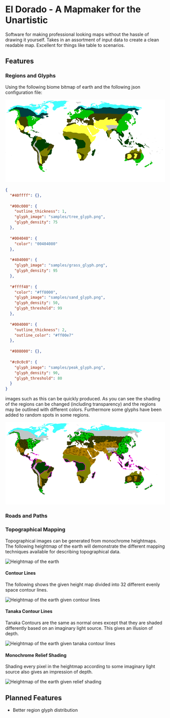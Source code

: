 # El Dorado - A Mapmaker for the Unartistic

Software for making professional looking maps without the hassle of drawing it yourself. Takes in an assortment of input
data to create a clean readable map. Excellent for things like table to scenarios.

## Features

### Regions and Glyphs

Using the following biome bitmap of earth and the following json configuration file:

![Biome Map of Earth](samples/biomes.png)

```json
{
  "#40ffff": {},

  "#00c000": {
    "outline_thickness": 1,
    "glyph_image": "samples/tree_glyph.png",
    "glyph_density": 75
  },

  "#004040": {
    "color": "00404080"
  },

  "#404000": {
    "glyph_image": "samples/grass_glyph.png",
    "glyph_density": 95
  },

  "#ffff40": {
    "color": "#ff8000",
    "glyph_image": "samples/sand_glyph.png",
    "glyph_density": 50,
    "glyph_threshold": 99
  },

  "#004000": {
    "outline_thickness": 2,
    "outline_color": "#ff00e7"
  },

  "#808000": {},

  "#c0c0c0": {
    "glyph_image": "samples/peak_glyph.png",
    "glyph_density": 90,
    "glyph_threshold": 80
  }
}
```

images such as this can be quickly produced. As you can see the shading of the regions can be changed (including transparency) and the regions may be outlined with different colors. Furthermore some glyphs have been added to random spots in some regions.

![Processed Region Map of Earth](samples/region_map.png)

### Roads and Paths

### Topographical Mapping

Topographical images can be generated from monochrome heightmaps. The following heightmap of the earth will demonstrate
the different mapping techniques available for describing topographical data.

![Heightmap of the earth](image/earth.png)

#### Contour Lines

The following shows the given height map divided into 32 different evenly space contour lines.

![Heightmap of the earth given contour lines](samples/contours.png)

#### Tanaka Contour Lines

Tanaka Contours are the same as normal ones except that they are shaded differently based on an imaginary light source.
This gives an illusion of depth.

![Heightmap of the earth given tanaka contour lines](samples/tanaka_contours.png)

#### Monochrome Relief Shading

Shading every pixel in the heightmap according to some imaginary light source also gives an impression of depth.

![Heightmap of the earth given relief shading](samples/relief_shaded.png)

## Planned Features

* Better region glyph distribution